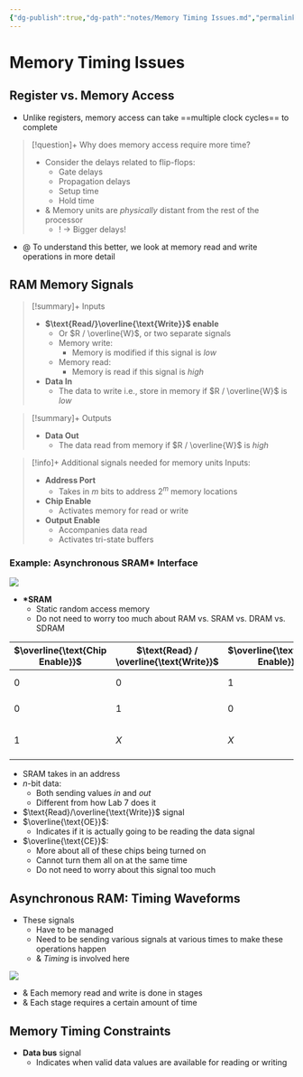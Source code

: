 ```yaml
---
{"dg-publish":true,"dg-path":"notes/Memory Timing Issues.md","permalink":"/notes/memory-timing-issues/","tags":["cs","lecture","note","university"],"created":"2025-03-07T16:57:46.495-05:00","updated":"2025-03-07T19:47:51.004-05:00"}
---
```



# Memory Timing Issues

## Register vs. Memory Access

- Unlike registers, memory access can take ==multiple clock cycles== to complete

> [!question]+ Why does memory access require more time?
> - Consider the delays related to flip-flops:
>     - Gate delays
>     - Propagation delays
>     - Setup time
>     - Hold time
> - & Memory units are *physically* distant from the rest of the processor
>     - ! → Bigger delays!

- @ To understand this better, we look at memory read and write operations in more detail

## RAM Memory Signals

> [!summary]+ Inputs
> - **$\text{Read/}\overline{\text{Write}}$ enable**
>     - Or $R / \overline{W}$, or two separate signals
>     - Memory write:
>         - Memory is modified if this signal is *low*
>     - Memory read:
>         - Memory is read if this signal is *high*
> - **Data In**
>     - The data to write i.e., store in memory if $R / \overline{W}$ is *low*

> [!summary]+ Outputs
> - **Data Out**
>     - The data read from memory if $R / \overline{W}$ is *high*

> [!info]+ Additional signals needed for memory units
> Inputs:
> - **Address Port**
>     - Takes in $m$ bits to address $2^{m}$ memory locations
> - **Chip Enable**
>     - Activates memory for read or write
> - **Output Enable**
>     - Accompanies data read
>     - Activates tri-state buffers

### Example: Asynchronous SRAM* Interface

![](https://i.imgur.com/3hzeJjB.png)

- **\*SRAM**
    - Static random access memory
    - Do not need to worry too much about RAM vs. SRAM vs. DRAM vs. SDRAM

| $\overline{\text{Chip Enable}}$ | $\text{Read} / \overline{\text{Write}}$ | $\overline{\text{Output Enable}}$ | Access Type      |
| ------------------------------- | --------------------------------------- | --------------------------------- | ---------------- |
| $0$                             | $0$                                     | $1$                               | SRAM Write       |
| $0$                             | $1$                                     | $0$                               | SRAM Read        |
| $1$                             | $X$                                     | $X$                               | SRAM not enabled |

<!-- break -->
- SRAM takes in an address
- $n$-bit data:
    - Both sending values *in* and *out*
    - Different from how Lab 7 does it
- $\text{Read}/\overline{\text{Write}}$ signal
- $\overline{\text{OE}}$:
    - Indicates if it is actually going to be reading the data signal
- $\overline{\text{CE}}$:
    - More about all of these chips being turned on
    - Cannot turn them all on at the same time
    - Do not need to worry about this signal too much

## Asynchronous RAM: Timing Waveforms

- These signals
    - Have to be managed
    - Need to be sending various signals at various times to make these operations happen
    - & *Timing* is involved here

![](https://i.imgur.com/dXY6tyQ.png)

- & Each memory read and write is done in stages
- & Each stage requires a certain amount of time

## Memory Timing Constraints

- **Data bus** signal
    - Indicates when valid data values are available for reading or writing
